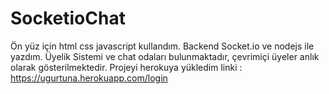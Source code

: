 # SocketioChat
Ön yüz için html css javascript kullandım.
Backend Socket.io ve nodejs ile yazdım. 
Üyelik Sistemi ve chat odaları bulunmaktadır, çevrimiçi üyeler anlık olarak gösterilmektedir.
Projeyi herokuya yükledim linki : https://ugurtuna.herokuapp.com/login

